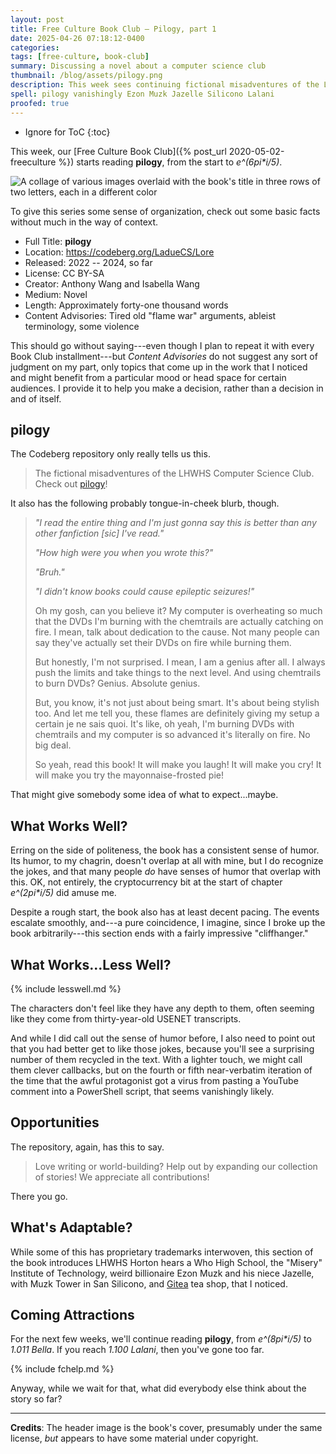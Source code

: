 ```yaml
---
layout: post
title: Free Culture Book Club — Pilogy, part 1
date: 2025-04-26 07:18:12-0400
categories:
tags: [free-culture, book-club]
summary: Discussing a novel about a computer science club
thumbnail: /blog/assets/pilogy.png
description: This week sees continuing fictional misadventures of the LHWHS Computer Science Club.
spell: pilogy vanishingly Ezon Muzk Jazelle Silicono Lalani
proofed: true
---
```


* Ignore for ToC
{:toc}

This week, our [Free Culture Book Club]({% post_url 2020-05-02-freeculture %}) starts reading **pilogy**, from the start to _e^(6pi*i/5)_.

![A collage of various images overlaid with the book's title in three rows of two letters, each in a different color](/blog/assets/pilogy.png "Well, that seems like a mess")

To give this series some sense of organization, check out some basic facts without much in the way of context.

 * Full Title:  **pilogy**
 * Location:  <https://codeberg.org/LadueCS/Lore>
 * Released:  2022 -- 2024, so far
 * License:  CC BY-SA
 * Creator:  Anthony Wang and Isabella Wang
 * Medium:  Novel
 * Length:  Approximately forty-one thousand words
 * Content Advisories:  Tired old "flame war" arguments, ableist terminology, some violence

This should go without saying---even though I plan to repeat it with every Book Club installment---but *Content Advisories* do not suggest any sort of judgment on my part, only topics that come up in the work that I noticed and might benefit from a particular mood or head space for certain audiences.  I provide it to help you make a decision, rather than a decision in and of itself.

## pilogy

The Codeberg repository only really tells us this.

 > The fictional misadventures of the LHWHS Computer Science Club. Check out [pilogy](https://codeberg.org/LadueCS/Lore/src/branch/main/pilogy.pdf)!

It also has the following probably tongue-in-cheek blurb, though.

 > *"I read the entire thing and I'm just gonna say this is better than any other fanfiction [sic] I've read."*
 >
 > *"How high were you when you wrote this?"*
 >
 > *"Bruh."*
 >
 > *"I didn't know books could cause epileptic seizures!"*
 >
 > Oh my gosh, can you believe it? My computer is overheating so much that the DVDs I'm burning with the chemtrails are actually catching on fire. I mean, talk about dedication to the cause. Not many people can say they've actually set their DVDs on fire while burning them.
 >
 > But honestly, I'm not surprised. I mean, I am a genius after all. I always push the limits and take things to the next level. And using chemtrails to burn DVDs? Genius. Absolute genius.
 >
 > But, you know, it's not just about being smart. It's about being stylish too. And let me tell you, these flames are definitely giving my setup a certain je ne sais quoi. It's like, oh yeah, I'm burning DVDs with chemtrails and my computer is so advanced it's literally on fire. No big deal.
 >
 > So yeah, read this book! It will make you laugh! It will make you cry! It will make you try the mayonnaise-frosted pie!

That might give somebody some idea of what to expect...maybe.

## What Works Well?

Erring on the side of politeness, the book has a consistent sense of humor.  Its humor, to my chagrin, doesn't overlap at all with mine, but I do recognize the jokes, and that many people *do* have senses of humor that overlap with this.  OK, not entirely, the cryptocurrency bit at the start of chapter _e^(2pi*i/5)_ did amuse me.

Despite a rough start, the book also has at least decent pacing.  The events escalate smoothly, and---a pure coincidence, I imagine, since I broke up the book arbitrarily---this section ends with a fairly impressive "cliffhanger."

## What Works...Less Well?

{% include lesswell.md %}

The characters don't feel like they have any depth to them, often seeming like they come from thirty-year-old USENET transcripts.

And while I did call out the sense of humor before, I also need to point out that you had better get to like those jokes, because you'll see a surprising number of them recycled in the text.  With a lighter touch, we might call them clever callbacks, but on the fourth or fifth near-verbatim iteration of the time that the awful protagonist got a virus from pasting a YouTube comment into a PowerShell script, that seems vanishingly likely.

## Opportunities

The repository, again, has this to say.

 > Love writing or world-building? Help out by expanding our collection of stories! We appreciate all contributions!

There you go.

## What's Adaptable?

While some of this has proprietary trademarks interwoven, this section of the book introduces LHWHS Horton hears a Who High School, the "Misery" Institute of Technology, weird billionaire Ezon Muzk and his niece Jazelle, with Muzk Tower in San Silicono, and [Gitea](https://about.gitea.com/) tea shop, that I noticed.

## Coming Attractions

For the next few weeks, we'll continue reading **pilogy**, from _e^(8pi*i/5)_ to _1.011 Bella_.  If you reach _1.100 Lalani_, then you've gone too far.

{% include fchelp.md %}

Anyway, while we wait for that, what did everybody else think about the story so far?

* * *

**Credits**:  The header image is the book's cover, presumably under the same license, *but* appears to have some material under copyright.
